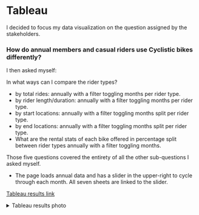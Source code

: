 # Tableau

I decided to focus my data visualization on the question assigned by the stakeholders.

### <strong>How do annual members and casual riders use Cyclistic bikes differently?</strong>

I then asked myself:

In what ways can I compare the rider types?

* by total rides: annually with a filter toggling months per rider type.
* by rider length/duration: annually with a filter toggling months per rider type.
* by start locations: annually with a filter toggling months split per rider type.
* by end locations: annually with a filter toggling months split per rider type.
* What are the rental stats of each bike offered in percentage split between rider types annually with a filter toggling months.

Those five questions covered the entirety of all the other sub-questions I asked myself.


* The page loads annual data and has a slider in the upper-right to cycle through each month. All seven sheets are linked to the slider.


[Tableau results link](https://public.tableau.com/app/profile/matt.johnson.0304/viz/CaseStudy1_16884106053400/CaseStudy1)


<details>
  
<summary> Tableau results photo</summary>

![Tableau results](https://github.com/MjxSjx/Portfolio/blob/main/Case%20Study%201%20-%20bike-share%20analysis/Tableau%20Results/Case%20Study%201%20-%20Tableau.PNG)

</details>





